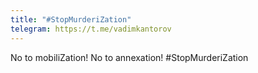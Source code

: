 ```yaml
---
title: "#StopMurderiZation"
telegram: https://t.me/vadimkantorov
---
```

No to mobiliZation!
No to annexation!
#StopMurderiZation

